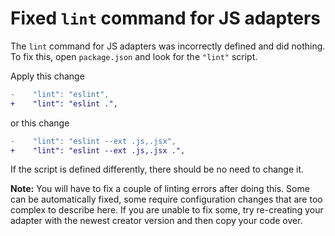 # Fixed `lint` command for JS adapters

The `lint` command for JS adapters was incorrectly defined and did nothing. To fix this, open `package.json` and look for the `"lint"` script.

Apply this change

```diff
-    "lint": "eslint",
+    "lint": "eslint .",
```

or this change

```diff
-    "lint": "eslint --ext .js,.jsx",
+    "lint": "eslint --ext .js,.jsx .",
```

If the script is defined differently, there should be no need to change it.

**Note:** You will have to fix a couple of linting errors after doing this. Some can be automatically fixed, some require configuration changes that are too complex to describe here. If you are unable to fix some, try re-creating your adapter with the newest creator version and then copy your code over.
